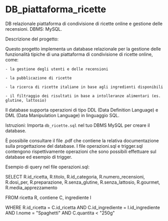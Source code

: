 # DB_piattaforma_ricette
DB relazionale piattaforma di condivisione di ricette online e gestione delle recensioni. DBMS: MySQL.

Descrizione del progetto: 

Questo progetto implementa un database relazionale per la gestione delle funzionalità tipiche di una piattaforma di condivisione di ricette online, come:

    - la gestione degli utenti e delle recensioni

    - la pubblicazione di ricette

    - la ricerca di ricette italiane in base agli ingredienti disponibili

    - il filtraggio dei risultati in base a intolleranze alimentari (es. glutine, lattosio)

Il database supporta operazioni di tipo DDL (Data Definition Language) e DML (Data Manipulation Language) in linguaggio SQL.

Istruzioni:
Importa `db_ricette.sql` nel tuo DBMS MySQL per creare il database.

È possibile consultare il file .pdf che contiene la relativa documentazione sulla progettazione del database.
I file operazioni.sql e trigger.sql contengono rispettivamente operazioni che sono possibili effettuare sul database ed esempio di trigger.

Esempio di query nel file operazioni.sql:

SELECT R.id_ricetta, R.titolo, R.id_categoria, R.numero_recensioni, R.dosi_per, R.preparazione,
        R.senza_glutine, R.senza_lattosio, R.gourmet, R.media_apprezzamento
        
FROM ricetta R, contiene C, ingrediente I

WHERE R.id_ricetta = C.id_ricetta AND C.id_ingrediente = I.id_ingrediente AND
      I.nome = "Spaghetti" AND
      C.quantita < "250g"

